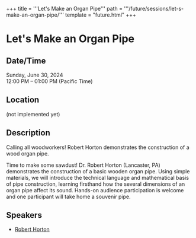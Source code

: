 +++
title = '''Let's Make an Organ Pipe'''
path = '''/future/sessions/let-s-make-an-organ-pipe/'''
template = "future.html"
+++

<h1>Let's Make an Organ Pipe</h1>
<h2>Date/Time</h2>
<p>Sunday, June 30, 2024<br>
12:00 PM – 01:00 PM (Pacific Time)</p>
<h2>Location</h2>
(not implemented yet)
<h2>Description</h2>
Calling all woodworkers! Robert Horton demonstrates the construction of a wood organ pipe.

Time to make some sawdust! Dr. Robert Horton (Lancaster, PA) demonstrates the construction of a basic wooden organ pipe. Using simple materials, we will introduce the technical language and mathematical basis of pipe construction, learning firsthand how the several dimensions of an organ pipe affect its sound. Hands-on audience participation is welcome and one participant will take home a souvenir pipe.
<h2>Speakers</h2>
<ul><li><a href="/future/speakers/robert-horton/">Robert Horton</a></li>

